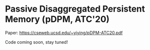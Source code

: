 # Passive Disaggregated Persistent Memory (pDPM, ATC'20)

Paper: https://cseweb.ucsd.edu/~yiying/pDPM-ATC20.pdf

Code coming soon, stay tuned!
